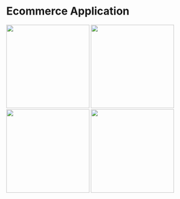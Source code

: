 <h1>Ecommerce Application</h1>
<p>
  <image src="https://github.com/Bhavesh5650/ExamEcommerceApp/assets/154861433/38a9eac7-cc12-49af-8c05-662b8cb9aed0" width="220px"/>
    <image src="https://github.com/Bhavesh5650/ExamEcommerceApp/assets/154861433/d6ab0bfb-a4d4-4798-af54-c0755cf6f1c7" width="220px"/>
    <image src="https://github.com/Bhavesh5650/ExamEcommerceApp/assets/154861433/a25ad482-9aaa-4b68-beeb-b6267516e921" width="220px"/>
    <image src="https://github.com/Bhavesh5650/ExamEcommerceApp/assets/154861433/192ecba7-cbb5-40d2-adcf-807af62f1f54" width="220px"/>
</p>
